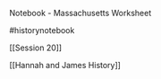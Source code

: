  Notebook - Massachusetts Worksheet

#historynotebook 

[[Session 20]]

[[Hannah and James History]]
